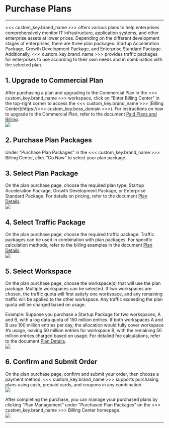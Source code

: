# Purchase Plans
---

<<< custom_key.brand_name >>> offers various plans to help enterprises comprehensively monitor IT infrastructure, application systems, and other enterprise assets at lower prices. Depending on the different development stages of enterprises, there are three plan packages: Startup Acceleration Package, Growth Development Package, and Enterprise Standard Package. Additionally, <<< custom_key.brand_name >>> provides traffic packages for enterprises to use according to their own needs and in combination with the selected plan.

<a name="SFSA6"></a>
## 1. Upgrade to Commercial Plan

After purchasing a plan and upgrading to the Commercial Plan in the <<< custom_key.brand_name >>> workspace, click on “Enter Billing Center” in the top-right corner to access the <<< custom_key.brand_name >>> [Billing Center](https://<<< custom_key.boss_domain >>>). For instructions on how to upgrade to the Commercial Plan, refer to the document [Paid Plans and Billing](../../../../billing/index.md).<br />![](../../../img/11.account_center_10.png)
<a name="tr5vY"></a>
## 2. Purchase Plan Packages

Under “Purchase Plan Packages” in the <<< custom_key.brand_name >>> Billing Center, click “Go Now” to select your plan package.<br />
<a name="aJWr1"></a>
## 3. Select Plan Package

On the plan purchase page, choose the required plan type: Startup Acceleration Package, Growth Development Package, or Enterprise Standard Package. For details on pricing, refer to the document [Plan Details](../../../../billing/cost-center/account-wallet/yearly-package/index.md).<br />![](../../../img/1.package_3.png)
<a name="EyliR"></a>
## 4. Select Traffic Package

On the plan purchase page, choose the required traffic package. Traffic packages can be used in combination with plan packages. For specific calculation methods, refer to the billing examples in the document [Plan Details](../../../../billing/cost-center/account-wallet/yearly-package/index.md).<br />![](../../../img/1.package_4.png)
<a name="bepgK"></a>
## 5. Select Workspace

On the plan purchase page, choose the workspace(s) that will use the plan package. Multiple workspaces can be selected. If two workspaces are chosen, the traffic quota will first satisfy one workspace, and any remaining traffic will be applied to the other workspace. Any traffic exceeding the plan quota will be charged based on usage.

Example: Suppose you purchase a Startup Package for two workspaces, A and B, with a log data quota of 150 million entries. If both workspaces A and B use 100 million entries per day, the allocation would fully cover workspace A’s usage, leaving 50 million entries for workspace B, with the remaining 50 million entries charged based on usage. For detailed fee calculations, refer to the document [Plan Details](../../../../billing/cost-center/account-wallet/yearly-package/index.md).<br />![](../../../img/1.package_5.png)

<a name="swG9V"></a>
## 6. Confirm and Submit Order

On the plan purchase page, confirm and submit your order, then choose a payment method. <<< custom_key.brand_name >>> supports purchasing plans using cash, prepaid cards, and coupons in any combination.<br />![](../../../img/2.fee_package_2.png)

After completing the purchase, you can manage your purchased plans by clicking “Plan Management” under “Purchased Plan Packages” on the <<< custom_key.brand_name >>> Billing Center homepage.<br />![](../../../img/2.fee_package_3.png)


---